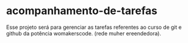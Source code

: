 # acompanhamento-de-tarefas
Esse projeto será para gerenciar as tarefas referentes ao curso de git e github da potência womakerscode. (rede muher ereendedora).

